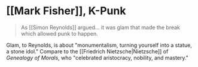 # [[Mark Fisher]], K-Punk

> As [[Simon Reynolds]] argued... it was glam that made the break which allowed punk to happen.

Glam, to Reynolds, is about "monumentalism, turning yourself into a statue, a stone idol." Compare to the [[Friedrich Nietzsche|Nietzsche]] of _Genealogy of Morals_, who "celebrated aristocracy, nobility, and mastery."